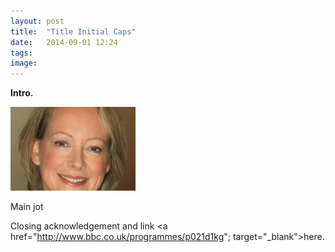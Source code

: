 ```yaml
---
layout: post
title:  "Title Initial Caps"
date:   2014-09-01 12:24
tags: 
image:
---
```


**Intro.**

![](/libb/images/lynda-gratton.png)

Main jot

Closing acknowledgement and link <a href="http://www.bbc.co.uk/programmes/p021d1kg"; target="_blank">here. </a>









